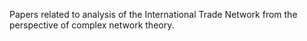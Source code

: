 Papers related to analysis of the International Trade Network from the perspective of complex network theory.